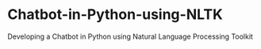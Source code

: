 # Chatbot-in-Python-using-NLTK
Developing a Chatbot in Python using Natural Language Processing Toolkit
